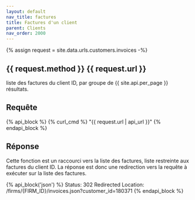 ```yaml
---
layout: default
nav_title: factures
title: Factures d'un client
parent: Clients
nav_order: 2000
---
```

{% assign request = site.data.urls.customers.invoices -%}
## {{ request.method }} {{ request.url }}

liste des factures du client ID, par groupe de {{ site.api.per_page }} résultats.

## Requête

{% api_block %}
  {% curl_cmd %} "{{ request.url | api_url }}"
{% endapi_block %}

## Réponse

Cette fonction est un raccourci vers la liste des factures, liste restreinte aux factures du client ID.
La réponse est donc une redirection vers la requête à exécuter sur la liste des factures.

{% api_block('json') %}
Status: 302 Redirected
Location: /firms/{FIRM_ID}/invoices.json?customer_id=180371
{% endapi_block %}
